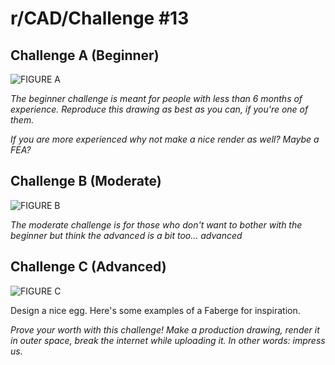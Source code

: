 # r/CAD/Challenge #13

## Challenge A (Beginner)

![FIGURE A](http://www.mechanicalengineeringblog.com/wp-content/uploads/2011/01/4.jpg)

*The beginner challenge is meant for people with less than 6 months of experience. Reproduce this drawing as best as you can, if you're one of them.*

*If you are more experienced why not make a nice render as well? Maybe a FEA?*

## Challenge B (Moderate)

![FIGURE B](https://mir-s3-cdn-cf.behance.net/project_modules/disp/6544fa13247291.5603493c31868.jpg)

*The moderate challenge is for those who don't want to bother with the beginner but think the advanced is a bit too... advanced*

## Challenge C (Advanced)

![FIGURE C](https://news.artnet.com/app/news-upload/2015/03/famous-easter-eggs-by-faberge-in-st-petersburg.jpg)

Design a nice egg. Here's some examples of a Faberge for inspiration.

*Prove your worth with this challenge! Make a production drawing, render it in outer space, break the internet while uploading it. In other words: impress us.*